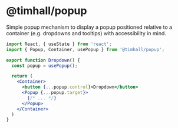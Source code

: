 # @timhall/popup

Simple popup mechanism to display a popup positioned relative to a container (e.g. dropdowns and tooltips) with accessibility in mind.

```jsx
import React, { useState } from 'react';
import { Popup, Container, usePopup } from '@timhall/popup';

export function Dropdown() {
  const popup = usePopup();

  return (
    <Container>
      <button {...popup.control}>Dropdown</button>
      <Popup {...popup.target}>
        {/* ... */}
      </Popup>
    </Container>
  )
}
```
